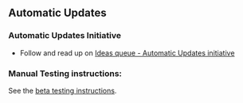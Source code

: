 Automatic Updates
---------------
### Automatic Updates Initiative

- Follow and read up on
  [Ideas queue - Automatic Updates initiative](https://www.drupal.org/project/ideas/issues/2940731)


### Manual Testing instructions:

See the [beta testing instructions](https://www.drupal.org/i/3275810).
